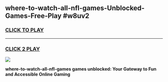 
## where-to-watch-all-nfl-games-Unblocked-Games-Free-Play #w8uv2
<h3>
<a href="https://us.freeplayer.one?title=where-to-watch-all-nfl-games&ref=9M">CLICK TO PLAY</a></h3>
<hr>

<h3>
<a href="https://us.freeplayer.one?title=where-to-watch-all-nfl-games&ref=9M">CLICK 2 PLAY</a>
  
</h3>

<a href="https://us.freeplayer.one?title=where-to-watch-all-nfl-games&ref=9M"><img src="https://clearcache.store/games.png"></a>


**where-to-watch-all-nfl-games games unblocked: Your Gateway to Fun and Accessible Online Gaming**
